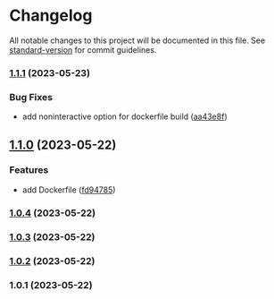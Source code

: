 # Changelog

All notable changes to this project will be documented in this file. See [standard-version](https://github.com/conventional-changelog/standard-version) for commit guidelines.

### [1.1.1](https://github.com/suho0515/ros2-nav2/compare/v1.1.0...v1.1.1) (2023-05-23)


### Bug Fixes

* add noninteractive option for dockerfile build ([aa43e8f](https://github.com/suho0515/ros2-nav2/commit/aa43e8fb840a437198667fc9438ab4530a941aa8))

## [1.1.0](https://github.com/suho0515/ros2-nav2/compare/v1.0.4...v1.1.0) (2023-05-22)


### Features

* add Dockerfile ([fd94785](https://github.com/suho0515/ros2-nav2/commit/fd9478548efa6b803961198d11a512f050bdc3af))

### [1.0.4](https://github.com/suho0515/ros2-nav2/compare/v1.0.3...v1.0.4) (2023-05-22)

### [1.0.3](https://github.com/suho0515/ros2-nav2/compare/v1.0.2...v1.0.3) (2023-05-22)

### [1.0.2](https://github.com/suho0515/ros2-nav2/compare/v1.0.1...v1.0.2) (2023-05-22)

### 1.0.1 (2023-05-22)
